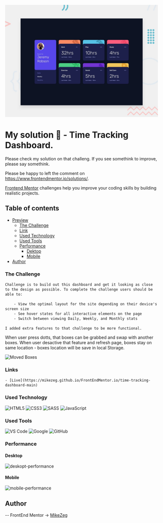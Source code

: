 ![Design preview for the Time tracking dashboard coding challenge](./design/desktop-preview.jpg)

# My solution 👋 - Time Tracking Dashboard. 

Please check my solution on that challeng. If you see somethink to improve, please say somethink.

Please be happy to left the comment on https://www.frontendmentor.io/solutions/. 

[Frontend Mentor](https://www.frontendmentor.io) challenges help you improve your coding skills by building realistic projects.

## Table of contents

- [Preview](#overview)
    - [The Challenge](#The-challenge)
    - [Link](#Links)
    - [Used Technology](#Used-Technology)
    - [Used Tools](#used-tools)
    - [Performance](##Performance)
        - [Dektop](###Desktop)
        - [Mobile](###Mobile)
- [Author](#Author)

### The Challenge

    Challenge is to build out this dashboard and get it looking as close to the design as possible. To complete the challenge users should be able to: 
        
        - View the optimal layout for the site depending on their device's screen size
        - See hover states for all interactive elements on the page
        - Switch between viewing Daily, Weekly, and Monthly stats
    
    I added extra features to that challenge to be more functional. 
When user press dotts, that boxes can be grabbed and swap with another boxes. When user desactive that feature and refresh page, boxes stay on same location - boxes location will be save in local Storage. 

![Moved Boxes](https://github.com/MikeZeg/FrontEndMentor.io/assets/79936348/6ee71fd0-168b-4a10-830f-5a240b979354)

### Links
    
    - [Live](https://mikezeg.github.io/FrontEndMentor.io/time-tracking-dashboard-main)

### Used Technology

![HTML5](https://img.shields.io/badge/html5-%23E34F26.svg?style=for-the-badge&logo=html5&logoColor=white) ![CSS3](https://img.shields.io/badge/css3-%231572B6.svg?style=for-the-badge&logo=css3&logoColor=white)
![SASS](https://img.shields.io/badge/SASS-hotpink.svg?style=for-the-badge&logo=SASS&logoColor=white)
![JavaScript](https://img.shields.io/badge/JavaScript%20-%23F7DF1E.svg?style=for-the-badge&logo=javascript&logoColor=black)

### Used Tools
![VS Code](https://img.shields.io/badge/VS%20Code-0078d7.svg?style=for-the-badge&logo=visual-studio-code&logoColor=white) ![Google](https://img.shields.io/badge/google-DA4437?style=for-the-badge&logo=google&logoColor=white) ![GitHub](https://img.shields.io/badge/github-%23121011.svg?style=for-the-badge&logo=github&logoColor=white)

### Performance

#### Desktop
![deskopt-performance](https://github.com/MikeZeg/FrontEndMentor.io/assets/79936348/3b7fa0fa-ecbe-4590-9031-4c519e9bd378)
#### Mobile
![mobile-performance](https://github.com/MikeZeg/FrontEndMentor.io/assets/79936348/5b546511-3c30-4b02-bfc3-e135b86d1872)

## Author
 -- FrontEnd Mentor -> [MikeZeg](https://www.frontendmentor.io/profile/MikeZeg)
